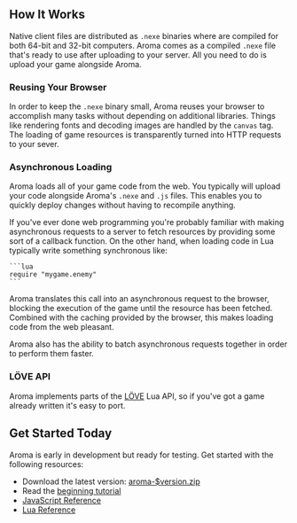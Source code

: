 
## How It Works

Native client files are distributed as `.nexe` binaries where are compiled for
both 64-bit and 32-bit computers. Aroma comes as a compiled `.nexe` file that's
ready to use after uploading to your server. All you need to do is upload your
game alongside Aroma.

### Reusing Your Browser

In order to keep the `.nexe` binary small, Aroma reuses your browser to
accomplish many tasks without depending on additional libraries. Things like
rendering fonts and decoding images are handled by the `canvas` tag. The
loading of game resources is transparently turned into HTTP requests to your
sever.

### Asynchronous Loading

Aroma loads all of your game code from the web. You typically will upload your
code alongside Aroma's `.nexe` and `.js` files. This enables you to quickly
deploy changes without having to recompile anything.

If you've ever done web programming you're probably familiar with making
asynchronous requests to a server to fetch resources by providing some sort of
a callback function. On the other hand, when loading code in Lua typically
write something synchronous like:

    ```lua
    require "mygame.enemy"
    ```

Aroma translates this call into an asynchronous request to the browser,
blocking the execution of the game until the resource has been fetched.
Combined with the caching provided by the browser, this makes loading code from
the web pleasant.

Aroma also has the ability to batch asynchronous requests together in order to
perform them faster.

### LÖVE API

 Aroma implements parts of the [LÖVE][3] Lua API, so if you've got a game
 already written it's easy to port.

  [1]: https://developers.google.com/native-client/
  [2]: https://lua.org
  [3]: https://love2d.org


## Get Started Today

Aroma is early in development but ready for testing. Get started with the
following resources:

 * Download the latest version: <a href="$root/bin/aroma-$version.zip">aroma-$version.zip</a>
 * Read the <a href="$root/tutorial.html">beginning tutorial</a>
 * <a href="$root/js_reference.html">JavaScript Reference</a>
 * <a href="$root/reference.html">Lua Reference</a>

